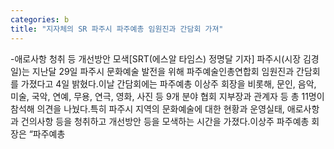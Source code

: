 ```yaml
---
categories: b
title: "지자체의 SR 파주시 파주예총 임원진과 간담회 가져"
---
```

-애로사항 청취 등 개선방안 모색[SRT(에스알 타임스) 정명달 기자] 파주시(시장 김경일)는 지난달 29일 파주시 문화예술 발전을 위해 파주예술인총연합회 임원진과 간담회를 가졌다고 4일 밝혔다.이날 간담회에는 파주예총 이상주 회장을 비롯해, 문인, 음악, 미술, 국악, 연예, 무용, 연극, 영화, 사진 등 9개 분야 협회 지부장과 관계자 등 총 11명이 참석해 의견을 나눴다.특히 파주시 지역의 문화예술에 대한 현황과 운영실태, 애로사항과 건의사항 등을 청취하고 개선방안 등을 모색하는 시간을 가졌다.이상주 파주예총 회장은 “파주예총